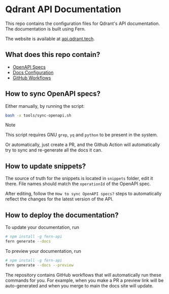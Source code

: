 # Qdrant API Documentation

This repo contains the configuration files for Qdrant's API documentation. 
The documentation is built using Fern. 

The website is available at [api.qdrant.tech](https://api.qdrant.tech/).

## What does this repo contain?

- [OpenAPI Specs](./fern/apis/)
- [Docs Configuration](./fern/docs.yml)
- [GitHub Workflows](./.github/workflows)

## How to sync OpenAPI specs?

Either manually, by running the script:

```bash
bash -x tools/sync-openapi.sh
```

> [!NOTE]  
> This script requires GNU `grep`, `yq` and `python` to be present in the system.

Or automatically, just create a PR, and the Github Action will automatically try to sync and re-generate all the docs it can.

## How to update snippets?

The source of truth for the snippets is located in `snippets` folder, edit it there.
File names should match the `operationId` of the OpenAPI spec.

After editing, follow the `How to sync OpenAPI specs?` steps to automatically reflect the changes for the latest version of the API. 

## How to deploy the documentation?

To update your documentation, run 

```sh
# npm install -g fern-api 
fern generate --docs
```

To preview your documentation, run 
```sh
# npm install -g fern-api
fern generate --docs --preview
```

The repository contains GitHub workflows that will automatically run 
these commands for you. For example, when you make a PR a preview link 
will be auto-generated and when you merge to main the docs site
will update. 
